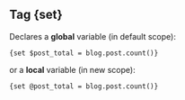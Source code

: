 ## Tag {set}

Declares a **global** variable (in default scope):

```smarty
{set $post_total = blog.post.count()}
```

or a **local** variable (in new scope):

```smarty
{set @post_total = blog.post.count()}
```